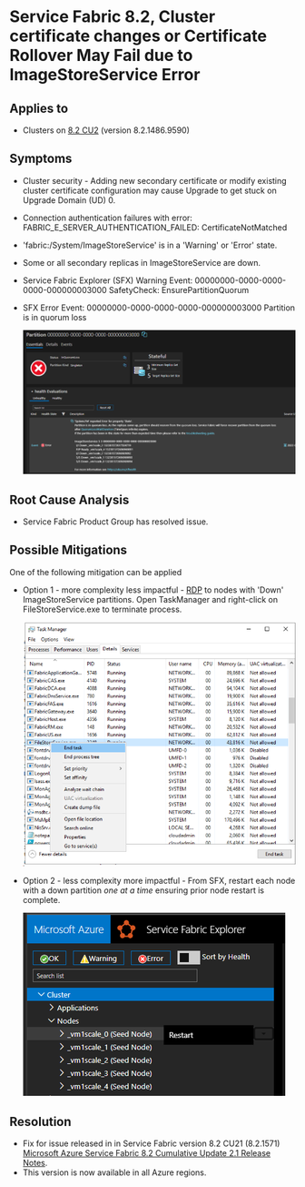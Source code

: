 # Service Fabric 8.2, Cluster certificate changes or Certificate Rollover May Fail due to ImageStoreService Error

## Applies to 
- Clusters on [8.2 CU2](https://github.com/microsoft/service-fabric/blob/master/release_notes/Service_Fabric_ReleaseNotes_82CU2.md) (version 8.2.1486.9590)

## Symptoms

- Cluster security - Adding new secondary certificate or modify existing cluster certificate configuration may cause Upgrade to get stuck on Upgrade Domain (UD) 0.
- Connection authentication failures with error: FABRIC_E_SERVER_AUTHENTICATION_FAILED: CertificateNotMatched
- 'fabric:/System/ImageStoreService' is in a 'Warning' or 'Error' state.
- Some or all secondary replicas in ImageStoreService are down.
- Service Fabric Explorer (SFX) Warning Event: 00000000-0000-0000-0000-000000003000 SafetyCheck: EnsurePartitionQuorum
- SFX Error Event: 00000000-0000-0000-0000-000000003000 Partition is in quorum loss  

  ![](../media/sfx-imagestore-quorum-loss.png)


## Root Cause Analysis

- Service Fabric Product Group has resolved issue.

## Possible Mitigations

One of the following mitigation can be applied

- Option 1 - more complexity less impactful - [RDP](https://docs.microsoft.com/azure/service-fabric/service-fabric-cluster-remote-connect-to-azure-cluster-node) to nodes with 'Down' ImageStoreService partitions. Open TaskManager and right-click on FileStoreService.exe to terminate process.  

    ![](../media/task-manager-filestoreservice-terminate.png)
- Option 2 - less complexity more impactful - From SFX, restart each node with a down partition *one at a time* ensuring prior node restart is complete.  

    ![](../media/sfx-node-restart.png)


## Resolution

- Fix for issue released in in Service Fabric version 8.2 CU21 (8.2.1571) [Microsoft Azure Service Fabric 8.2 Cumulative Update 2.1 Release Notes](https://github.com/microsoft/service-fabric/blob/master/release_notes/Service_Fabric_ReleaseNotes_82CU21.md).
- This version is now available in all Azure regions.
